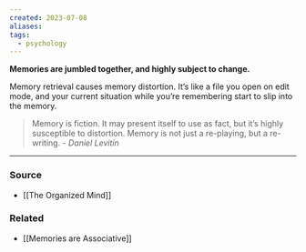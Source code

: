 ```yaml
---
created: 2023-07-08
aliases: 
tags:
  - psychology
---
```

**Memories are jumbled together, and highly subject to change.**

Memory retrieval causes memory distortion. It’s like a file you open on edit mode, and your current situation while you’re remembering start to slip into the memory.

> Memory is fiction. It may present itself to use as fact, but it’s highly susceptible to distortion. Memory is not just a re-playing, but a re-writing. 
> *- Daniel Levitin*

****
### Source
- [[The Organized Mind]]

### Related
- [[Memories are Associative]]